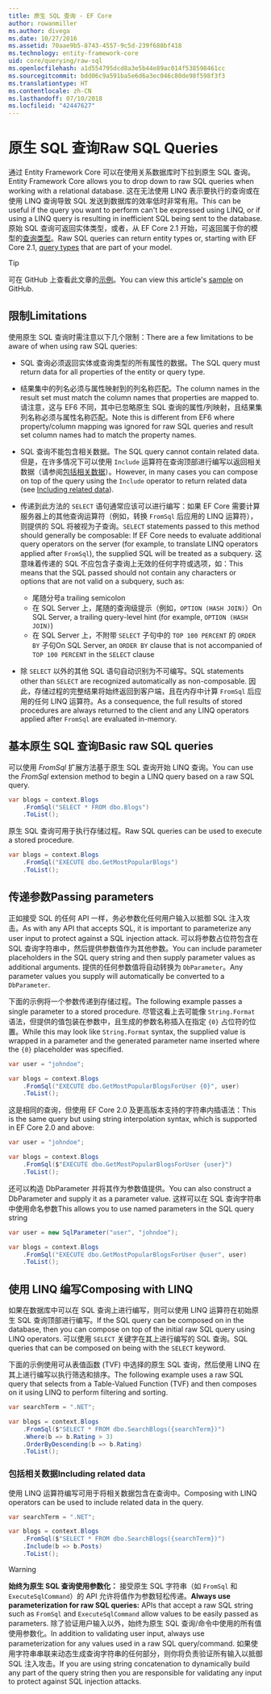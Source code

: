 ```yaml
---
title: 原生 SQL 查询 - EF Core
author: rowanmiller
ms.author: divega
ms.date: 10/27/2016
ms.assetid: 70aae9b5-8743-4557-9c5d-239f688bf418
ms.technology: entity-framework-core
uid: core/querying/raw-sql
ms.openlocfilehash: a1d554795dcd8a3e5b44e89ac014f538598461cc
ms.sourcegitcommit: bdd06c9a591ba5e6d6a3ec046c80de98f598f3f3
ms.translationtype: HT
ms.contentlocale: zh-CN
ms.lasthandoff: 07/10/2018
ms.locfileid: "42447627"
---
```

# <a name="raw-sql-queries"></a><span data-ttu-id="5d576-102">原生 SQL 查询</span><span class="sxs-lookup"><span data-stu-id="5d576-102">Raw SQL Queries</span></span>

<span data-ttu-id="5d576-103">通过 Entity Framework Core 可以在使用关系数据库时下拉到原生 SQL 查询。</span><span class="sxs-lookup"><span data-stu-id="5d576-103">Entity Framework Core allows you to drop down to raw SQL queries when working with a relational database.</span></span> <span data-ttu-id="5d576-104">这在无法使用 LINQ 表示要执行的查询或在使用 LINQ 查询导致 SQL 发送到数据库的效率低时非常有用。</span><span class="sxs-lookup"><span data-stu-id="5d576-104">This can be useful if the query you want to perform can't be expressed using LINQ, or if using a LINQ query is resulting in inefficient SQL being sent to the database.</span></span> <span data-ttu-id="5d576-105">原始 SQL 查询可返回实体类型，或者，从 EF Core 2.1 开始，可返回属于你的模型的[查询类型](xref:core/modeling/query-types)。</span><span class="sxs-lookup"><span data-stu-id="5d576-105">Raw SQL queries can return entity types or, starting with EF Core 2.1, [query types](xref:core/modeling/query-types) that are part of your model.</span></span>

> [!TIP]  
> <span data-ttu-id="5d576-106">可在 GitHub 上查看此文章的[示例](https://github.com/aspnet/EntityFramework.Docs/tree/master/samples/core/Querying)。</span><span class="sxs-lookup"><span data-stu-id="5d576-106">You can view this article's [sample](https://github.com/aspnet/EntityFramework.Docs/tree/master/samples/core/Querying) on GitHub.</span></span>

## <a name="limitations"></a><span data-ttu-id="5d576-107">限制</span><span class="sxs-lookup"><span data-stu-id="5d576-107">Limitations</span></span>

<span data-ttu-id="5d576-108">使用原生 SQL 查询时需注意以下几个限制：</span><span class="sxs-lookup"><span data-stu-id="5d576-108">There are a few limitations to be aware of when using raw SQL queries:</span></span>

* <span data-ttu-id="5d576-109">SQL 查询必须返回实体或查询类型的所有属性的数据。</span><span class="sxs-lookup"><span data-stu-id="5d576-109">The SQL query must return data for all properties of the entity or query type.</span></span>

* <span data-ttu-id="5d576-110">结果集中的列名必须与属性映射到的列名称匹配。</span><span class="sxs-lookup"><span data-stu-id="5d576-110">The column names in the result set must match the column names that properties are mapped to.</span></span> <span data-ttu-id="5d576-111">请注意，这与 EF6 不同，其中已忽略原生 SQL 查询的属性/列映射，且结果集列名称必须与属性名称匹配。</span><span class="sxs-lookup"><span data-stu-id="5d576-111">Note this is different from EF6 where property/column mapping was ignored for raw SQL queries and result set column names had to match the property names.</span></span>

* <span data-ttu-id="5d576-112">SQL 查询不能包含相关数据。</span><span class="sxs-lookup"><span data-stu-id="5d576-112">The SQL query cannot contain related data.</span></span> <span data-ttu-id="5d576-113">但是，在许多情况下可以使用 `Include` 运算符在查询顶部进行编写以返回相关数据（请参阅[包括相关数据](#including-related-data)）。</span><span class="sxs-lookup"><span data-stu-id="5d576-113">However, in many cases you can compose on top of the query using the `Include` operator to return related data (see [Including related data](#including-related-data)).</span></span>

* <span data-ttu-id="5d576-114">传递到此方法的 `SELECT` 语句通常应该可以进行编写：如果 EF Core 需要计算服务器上的其他查询运算符（例如，转换 `FromSql` 后应用的 LINQ 运算符），则提供的 SQL 将被视为子查询。</span><span class="sxs-lookup"><span data-stu-id="5d576-114">`SELECT` statements passed to this method should generally be composable: If EF Core needs to evaluate additional query operators on the server (for example, to translate LINQ operators applied after `FromSql`), the supplied SQL will be treated as a subquery.</span></span> <span data-ttu-id="5d576-115">这意味着传递的 SQL 不应包含子查询上无效的任何字符或选项，如：</span><span class="sxs-lookup"><span data-stu-id="5d576-115">This means that the SQL passed should not contain any characters or options that are not valid on a subquery, such as:</span></span>
  * <span data-ttu-id="5d576-116">尾随分号</span><span class="sxs-lookup"><span data-stu-id="5d576-116">a trailing semicolon</span></span>
  * <span data-ttu-id="5d576-117">在 SQL Server 上，尾随的查询级提示（例如，`OPTION (HASH JOIN)`）</span><span class="sxs-lookup"><span data-stu-id="5d576-117">On SQL Server, a trailing query-level hint (for example, `OPTION (HASH JOIN)`)</span></span>
  * <span data-ttu-id="5d576-118">在 SQL Server 上，不附带 `SELECT` 子句中的 `TOP 100 PERCENT` 的 `ORDER BY` 子句</span><span class="sxs-lookup"><span data-stu-id="5d576-118">On SQL Server, an `ORDER BY` clause that is not accompanied of `TOP 100 PERCENT` in the `SELECT` clause</span></span>

* <span data-ttu-id="5d576-119">除 `SELECT` 以外的其他 SQL 语句自动识别为不可编写。</span><span class="sxs-lookup"><span data-stu-id="5d576-119">SQL statements other than `SELECT` are recognized automatically as non-composable.</span></span> <span data-ttu-id="5d576-120">因此，存储过程的完整结果将始终返回到客户端，且在内存中计算 `FromSql` 后应用的任何 LINQ 运算符。</span><span class="sxs-lookup"><span data-stu-id="5d576-120">As a consequence, the full results of stored procedures are always returned to the client and any LINQ operators applied after `FromSql` are evaluated in-memory.</span></span>

## <a name="basic-raw-sql-queries"></a><span data-ttu-id="5d576-121">基本原生 SQL 查询</span><span class="sxs-lookup"><span data-stu-id="5d576-121">Basic raw SQL queries</span></span>

<span data-ttu-id="5d576-122">可以使用 *FromSql* 扩展方法基于原生 SQL 查询开始 LINQ 查询。</span><span class="sxs-lookup"><span data-stu-id="5d576-122">You can use the *FromSql* extension method to begin a LINQ query based on a raw SQL query.</span></span>

<!-- [!code-csharp[Main](samples/core/Querying/Querying/RawSQL/Sample.cs)] -->
``` csharp
var blogs = context.Blogs
    .FromSql("SELECT * FROM dbo.Blogs")
    .ToList();
```

<span data-ttu-id="5d576-123">原生 SQL 查询可用于执行存储过程。</span><span class="sxs-lookup"><span data-stu-id="5d576-123">Raw SQL queries can be used to execute a stored procedure.</span></span>

<!-- [!code-csharp[Main](samples/core/Querying/Querying/RawSQL/Sample.cs)] -->
``` csharp
var blogs = context.Blogs
    .FromSql("EXECUTE dbo.GetMostPopularBlogs")
    .ToList();
```

## <a name="passing-parameters"></a><span data-ttu-id="5d576-124">传递参数</span><span class="sxs-lookup"><span data-stu-id="5d576-124">Passing parameters</span></span>

<span data-ttu-id="5d576-125">正如接受 SQL 的任何 API 一样，务必参数化任何用户输入以抵御 SQL 注入攻击。</span><span class="sxs-lookup"><span data-stu-id="5d576-125">As with any API that accepts SQL, it is important to parameterize any user input to protect against a SQL injection attack.</span></span> <span data-ttu-id="5d576-126">可以将参数占位符包含在 SQL 查询字符串中，然后提供参数值作为其他参数。</span><span class="sxs-lookup"><span data-stu-id="5d576-126">You can include parameter placeholders in the SQL query string and then supply parameter values as additional arguments.</span></span> <span data-ttu-id="5d576-127">提供的任何参数值将自动转换为 `DbParameter`。</span><span class="sxs-lookup"><span data-stu-id="5d576-127">Any parameter values you supply will automatically be converted to a `DbParameter`.</span></span>

<span data-ttu-id="5d576-128">下面的示例将一个参数传递到存储过程。</span><span class="sxs-lookup"><span data-stu-id="5d576-128">The following example passes a single parameter to a stored procedure.</span></span> <span data-ttu-id="5d576-129">尽管这看上去可能像 `String.Format` 语法，但提供的值包装在参数中，且生成的参数名称插入在指定 `{0}` 占位符的位置。</span><span class="sxs-lookup"><span data-stu-id="5d576-129">While this may look like `String.Format` syntax, the supplied value is wrapped in a parameter and the generated parameter name inserted where the `{0}` placeholder was specified.</span></span>

<!-- [!code-csharp[Main](samples/core/Querying/Querying/RawSQL/Sample.cs)] -->
``` csharp
var user = "johndoe";

var blogs = context.Blogs
    .FromSql("EXECUTE dbo.GetMostPopularBlogsForUser {0}", user)
    .ToList();
```

<span data-ttu-id="5d576-130">这是相同的查询，但使用 EF Core 2.0 及更高版本支持的字符串内插语法：</span><span class="sxs-lookup"><span data-stu-id="5d576-130">This is the same query but using string interpolation syntax, which is supported in EF Core 2.0 and above:</span></span>

<!-- [!code-csharp[Main](samples/core/Querying/Querying/RawSQL/Sample.cs)] -->
``` csharp
var user = "johndoe";

var blogs = context.Blogs
    .FromSql($"EXECUTE dbo.GetMostPopularBlogsForUser {user}")
    .ToList();
```

<span data-ttu-id="5d576-131">还可以构造 DbParameter 并将其作为参数值提供。</span><span class="sxs-lookup"><span data-stu-id="5d576-131">You can also construct a DbParameter and supply it as a parameter value.</span></span> <span data-ttu-id="5d576-132">这样可以在 SQL 查询字符串中使用命名参数</span><span class="sxs-lookup"><span data-stu-id="5d576-132">This allows you to use named parameters in the SQL query string</span></span>

<!-- [!code-csharp[Main](samples/core/Querying/Querying/RawSQL/Sample.cs)] -->
``` csharp
var user = new SqlParameter("user", "johndoe");

var blogs = context.Blogs
    .FromSql("EXECUTE dbo.GetMostPopularBlogsForUser @user", user)
    .ToList();
```

## <a name="composing-with-linq"></a><span data-ttu-id="5d576-133">使用 LINQ 编写</span><span class="sxs-lookup"><span data-stu-id="5d576-133">Composing with LINQ</span></span>

<span data-ttu-id="5d576-134">如果在数据库中可以在 SQL 查询上进行编写，则可以使用 LINQ 运算符在初始原生 SQL 查询顶部进行编写。</span><span class="sxs-lookup"><span data-stu-id="5d576-134">If the SQL query can be composed on in the database, then you can compose on top of the initial raw SQL query using LINQ operators.</span></span> <span data-ttu-id="5d576-135">可以使用 `SELECT` 关键字在其上进行编写的 SQL 查询。</span><span class="sxs-lookup"><span data-stu-id="5d576-135">SQL queries that can be composed on being with the `SELECT` keyword.</span></span>

<span data-ttu-id="5d576-136">下面的示例使用可从表值函数 (TVF) 中选择的原生 SQL 查询，然后使用 LINQ 在其上进行编写以执行筛选和排序。</span><span class="sxs-lookup"><span data-stu-id="5d576-136">The following example uses a raw SQL query that selects from a Table-Valued Function (TVF) and then composes on it using LINQ to perform filtering and sorting.</span></span>

<!-- [!code-csharp[Main](samples/core/Querying/Querying/RawSQL/Sample.cs)] -->
``` csharp
var searchTerm = ".NET";

var blogs = context.Blogs
    .FromSql($"SELECT * FROM dbo.SearchBlogs({searchTerm})")
    .Where(b => b.Rating > 3)
    .OrderByDescending(b => b.Rating)
    .ToList();
```

### <a name="including-related-data"></a><span data-ttu-id="5d576-137">包括相关数据</span><span class="sxs-lookup"><span data-stu-id="5d576-137">Including related data</span></span>

<span data-ttu-id="5d576-138">使用 LINQ 运算符编写可用于将相关数据包含在查询中。</span><span class="sxs-lookup"><span data-stu-id="5d576-138">Composing with LINQ operators can be used to include related data in the query.</span></span>

<!-- [!code-csharp[Main](samples/core/Querying/Querying/RawSQL/Sample.cs)] -->
``` csharp
var searchTerm = ".NET";

var blogs = context.Blogs
    .FromSql($"SELECT * FROM dbo.SearchBlogs({searchTerm})")
    .Include(b => b.Posts)
    .ToList();
```

> [!WARNING]  
> <span data-ttu-id="5d576-139">**始终为原生 SQL 查询使用参数化：** 接受原生 SQL 字符串（如 `FromSql` 和 `ExecuteSqlCommand`）的 API 允许将值作为参数轻松传递。</span><span class="sxs-lookup"><span data-stu-id="5d576-139">**Always use parameterization for raw SQL queries:** APIs that accept a raw SQL string such as `FromSql` and `ExecuteSqlCommand` allow values to be easily passed as parameters.</span></span> <span data-ttu-id="5d576-140">除了验证用户输入以外，始终为原生 SQL 查询/命令中使用的所有值使用参数化。</span><span class="sxs-lookup"><span data-stu-id="5d576-140">In addition to validating user input, always use parameterization for any values used in a raw SQL query/command.</span></span> <span data-ttu-id="5d576-141">如果使用字符串串联来动态生成查询字符串的任何部分，则你将负责验证所有输入以抵御 SQL 注入攻击。</span><span class="sxs-lookup"><span data-stu-id="5d576-141">If you are using string concatenation to dynamically build any part of the query string then you are responsible for validating any input to protect against SQL injection attacks.</span></span>
